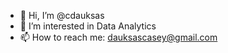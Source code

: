- 👋 Hi, I’m @cdauksas
- 👀 I’m interested in Data Analytics
- 📫 How to reach me: dauksascasey@gmail.com

<!---
cdauksas/cdauksas is a ✨ special ✨ repository because its `README.md` (this file) appears on your GitHub profile.
You can click the Preview link to take a look at your changes.
--->
